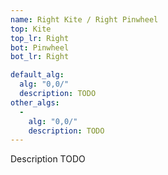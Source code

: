 ```yaml
---
name: Right Kite / Right Pinwheel
top: Kite
top_lr: Right
bot: Pinwheel
bot_lr: Right

default_alg:
  alg: "0,0/"
  description: TODO
other_algs:
  -
    alg: "0,0/"
    description: TODO
---
```


Description TODO

